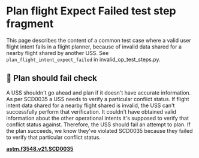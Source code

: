 # Plan flight Expect Failed test step fragment

This page describes the content of a common test case where a valid user flight intent fails in a flight planner, because of invalid data shared for a nearby flight shared by another USS.  See `plan_flight_intent_expect_failed` in invalid_op_test_steps.py.

## 🛑 Plan should fail check

A USS shouldn't go ahead and plan if it doesn't have accurate information.
As per SCD0035 a USS needs to verify a particular conflict status.
If flight intent data shared for a nearby flight shared is invalid, the USS can't successfully perform that verification.
It couldn't have obtained valid information about the other operational intents it's supposed to verify that conflict status against.
Therefore, the USS should fail an attempt to plan. If the plan succeeds, we know they've violated SCD0035 because they failed to verify that particular conflict status.

**[astm.f3548.v21.SCD0035](../../../../../requirements/astm/f3548/v21.md)**

